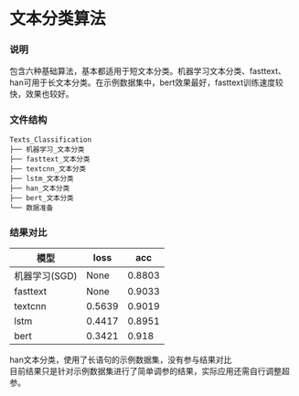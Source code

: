 # 文本分类算法
### 说明
包含六种基础算法，基本都适用于短文本分类。机器学习文本分类、fasttext、han可用于长文本分类。在示例数据集中，bert效果最好，fasttext训练速度较快，效果也较好。
### 文件结构
```
Texts_Classification
├── 机器学习_文本分类
├── fasttext_文本分类
├── textcnn_文本分类
├── lstm_文本分类
├── han_文本分类
├── bert_文本分类
└── 数据准备
```
### 结果对比

| 模型 | loss | acc | 
| ---- | ---- | ---- | 
| 机器学习(SGD) | None | 0.8803|  
| fasttext | None | 0.9033|  
| textcnn | 0.5639| 0.9019 | 
| lstm | 0.4417| 0.8951 | 
| bert | 0.3421| 0.918|    
  
han文本分类，使用了长语句的示例数据集，没有参与结果对比   
目前结果只是针对示例数据集进行了简单调参的结果，实际应用还需自行调整超参。
